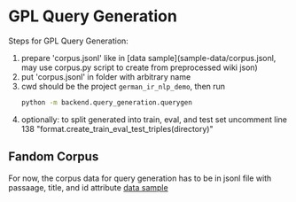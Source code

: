 # GPL Query Generation

Steps for GPL Query Generation:

1. prepare 'corpus.jsonl' like in [data sample](sample-data/corpus.jsonl, may use corpus.py script to create from preprocessed wiki json)
2. put 'corpus.jsonl' in folder with arbitrary name
3. cwd should be the project `german_ir_nlp_demo`, then run
    ```bash
    python -m backend.query_generation.querygen
    ```
4. optionally: to split generated into train, eval, and test set uncomment line 138 "format.create_train_eval_test_triples(directory)"

## Fandom Corpus

For now, the corpus data for query generation has to be in jsonl file with passaage, title, and id attribute [data sample](sample-data/corpus.jsonl)
